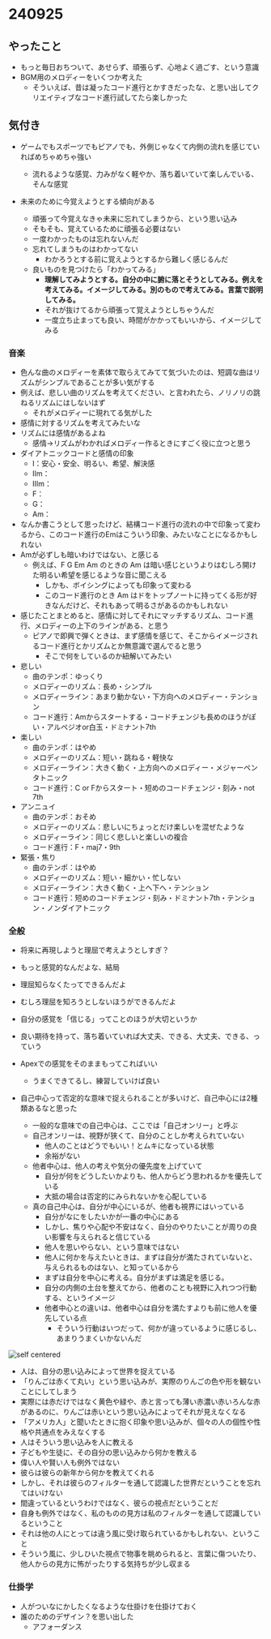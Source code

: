 # 240925

## やったこと

- もっと毎日おちついて、あせらず、頑張らず、心地よく過ごす、という意識
- BGM用のメロディーをいくつか考えた
  - そういえば、昔は凝ったコード進行とかすきだったな、と思い出してクリエイティブなコード進行試してたら楽しかった


## 気付き

- ゲームでもスポーツでもピアノでも、外側じゃなくて内側の流れを感じていればめちゃめちゃ強い
  - 流れるような感覚、力みがなく軽やか、落ち着いていて楽しんでいる、そんな感覚

- 未来のために今覚えようとする傾向がある
  - 頑張って今覚えなきゃ未来に忘れてしまうから、という思い込み
  - そもそも、覚えているために頑張る必要はない
  - 一度わかったものは忘れないんだ
  - 忘れてしまうものはわかってない
    - わかろうとする前に覚えようとするから難しく感じるんだ
  - 良いものを見つけたら「わかってみる」
    - **理解してみようとする。自分の中に腑に落とそうとしてみる。例えを考えてみる。イメージしてみる。別のもので考えてみる。言葉で説明してみる。**
    - それが抜けてるから頑張って覚えようとしちゃうんだ
    - 一度立ち止まっても良い、時間がかかってもいいから、イメージしてみる


### 音楽

- 色んな曲のメロディーを素体で取らえてみてて気づいたのは、短調な曲はリズムがシンプルであることが多い気がする
- 例えば、悲しい曲のリズムを考えてください、と言われたら、ノリノリの跳ねるリズムにはしないはず
  - それがメロディーに現れてる気がした
- 感情に対するリズムを考えてみたいな
- リズムには感情があるよね
  - 感情→リズムがわかればメロディー作るときにすごく役に立つと思う
- ダイアトニックコードと感情の印象
  - I：安心・安全、明るい、希望、解決感
  - IIm：
  - IIIm：
  - F：
  - G：
  - Am：
- なんか書こうとして思ったけど、結構コード進行の流れの中で印象って変わるから、このコード進行のEmはこういう印象、みたいなことになるかもしれない
- Amが必ずしも暗いわけではない、と感じる
  - 例えば、F G Em Am のときの Am は暗い感じというよりはむしろ開けた明るい希望を感じるような音に聞こえる
    - しかも、ボイシングによっても印象って変わる
    - このコード進行のとき Am はドをトップノートに持ってくる形が好きなんだけど、それもあって明るさがあるのかもしれない
- 感じたことまとめると、感情に対してそれにマッチするリズム、コード進行、メロディーの上下のラインがある、と思う
  - ピアノで即興で弾くときは、まず感情を感じて、そこからイメージされるコード進行とかリズムとか無意識で選んでると思う
    - そこで何をしているのか紐解いてみたい
- 悲しい
  - 曲のテンポ：ゆっくり
  - メロディーのリズム：長め・シンプル
  - メロディーライン：あまり動かない・下方向へのメロディー・テンション
  - コード進行：Amからスタートする・コードチェンジも長めのほうがぽい・アルペジオor白玉・ドミナント7th
- 楽しい
  - 曲のテンポ：はやめ
  - メロディーのリズム：短い・跳ねる・軽快な
  - メロディーライン：大きく動く・上方向へのメロディー・メジャーペンタトニック
  - コード進行：C or Fからスタート・短めのコードチェンジ・刻み・not 7th
- アンニュイ
  - 曲のテンポ：おそめ
  - メロディーのリズム：悲しいにちょっとだけ楽しいを混ぜたような
  - メロディーライン：同じく悲しいと楽しいの複合
  - コード進行：F・maj7・9th
- 緊張・焦り
  - 曲のテンポ：はやめ
  - メロディーのリズム：短い・細かい・忙しない
  - メロディーライン：大きく動く・上へ下へ・テンション
  - コード進行：短めのコードチェンジ・刻み・ドミナント7th・テンション・ノンダイアトニック

### 全般

- 将来に再現しようと理屈で考えようとしすぎ？
- もっと感覚的なんだよな、結局
- 理屈知らなくたってできるんだよ
- むしろ理屈を知ろうとしないほうができるんだよ
- 自分の感覚を「信じる」ってことのほうが大切というか
- 良い期待を持って、落ち着いていれば大丈夫、できる、大丈夫、できる、っていう
- Apexでの感覚をそのままもってこればいい
  - うまくできてるし、練習していけば良い

- 自己中心って否定的な意味で捉えられることが多いけど、自己中心には2種類あるなと思った
  - 一般的な意味での自己中心は、ここでは「自己オンリー」と呼ぶ
  - 自己オンリーは、視野が狭くて、自分のことしか考えられていない
    - 他人のことはどうでもいい！とムキになっている状態
    - 余裕がない
  - 他者中心は、他人の考えや気分の優先度を上げていて
    - 自分が何をどうしたいかよりも、他人からどう思われるかを優先している
    - 大抵の場合は否定的にみられないかを心配している
  - 真の自己中心は、自分が中心にいるが、他者も視界にはいっている
    - 自分がなにをしたいかが一番の中心にある
    - しかし、焦りや心配や不安はなく、自分のやりたいことが周りの良い影響を与えられると信じている
    - 他人を思いやらない、という意味ではない
    - 他人に何かを与えたいときは、まずは自分が満たされていないと、与えられるものはない、と知っているから
    - まずは自分を中心に考える。自分がまずは満足を感じる。
    - 自分の内側の土台を整えてから、他者のことも視野に入れつつ行動する、というイメージ
    - 他者中心との違いは、他者中心は自分を満たすよりも前に他人を優先している点
      - そういう行動はいつだって、何かが違っているように感じるし、あまりうまくいかないんだ

![self centered](/devlog/assets/images/240925.png)

- 人は、自分の思い込みによって世界を捉えている
- 「りんごは赤くて丸い」という思い込みが、実際のりんごの色や形を観ないことにしてしまう
- 実際には赤だけではなく黄色や緑や、赤と言っても薄い赤濃い赤いろんな赤があるのに、りんごは赤いという思い込みによってそれが見えなくなる
- 「アメリカ人」と聞いたときに抱く印象や思い込みが、個々の人の個性や性格や共通点をみえなくする
- 人はそういう思い込みを人に教える
- 子どもや生徒に、その自分の思い込みから何かを教える
- 偉い人や賢い人も例外ではない
- 彼らは彼らの新年から何かを教えてくれる
- しかし、それは彼らのフィルターを通して認識した世界だということを忘れてはいけない
- 間違っているというわけではなく、彼らの視点だということだ
- 自身も例外ではなく、私のものの見方は私のフィルターを通して認識しているということ
- それは他の人にとっては違う風に受け取られているかもしれない、ということ
- そういう風に、少しひいた視点で物事を眺められると、言葉に傷ついたり、他人からの見方に怖がったりする気持ちが少し収まる

### 仕掛学

- 人がついなにかしたくなるような仕掛けを仕掛けておく
- 誰のためのデザイン？を思い出した
  - アフォーダンス
